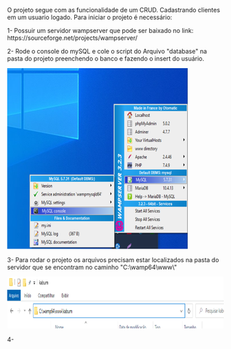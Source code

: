 O projeto segue com as funcionalidade de um CRUD.
Cadastrando clientes em um usuario logado.
Para iniciar o projeto é necessário:

<p>1- Possuir um servidor wampserver que pode ser baixado no link:
<br/> https://sourceforge.net/projects/wampserver/ </p>

<p>2- Rode o console do mySQL e cole o script do Arquivo "database" na pasta do projeto preenchendo o banco e fazendo o insert do usuário. <br/></p>
 <img src=".github/banco.png"  height="420" width="420">

<p>3- Para rodar o projeto os arquivos precisam estar localizados na pasta do servidor que se encontram no caminho "C:\wamp64\www\" <br/></p>
 <img src=".github/caminho.png"  height="120" width="820">

<p>4- <br/></p>



 
